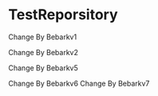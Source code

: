 # TestReporsitory

Change By Bebarkv1

Change By Bebarkv2



Change By Bebarkv5

Change By Bebarkv6
Change By Bebarkv7
